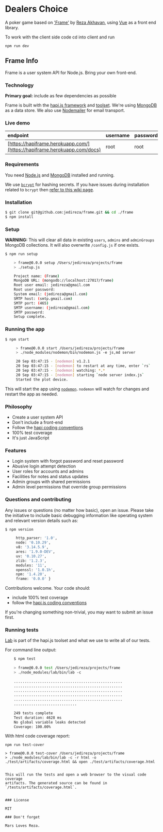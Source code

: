 # Dealers Choice

A poker game based on ['Frame'](https://github.com/jedireza/frame) by [Reza Akhavan](https://github.com/jedireza), using [Vue](https://vuejs.org/guide/) as a front end library.

To work with the client side code cd into client and run

	npm run dev

## Frame Info

Frame is a user system API for Node.js. Bring your own front-end.

### Technology

__Primary goal:__ include as few dependencies as possible

Frame is built with the [hapi.js framework](https://github.com/hapijs/hapi) and
[toolset](https://github.com/hapijs). We're using
[MongoDB](https://github.com/mongodb/node-mongodb-native/) as a data store. We
also use [Nodemailer](https://github.com/andris9/Nodemailer) for email
transport.


### Live demo

| endpoint                                                                 | username | password |
|:------------------------------------------------------------------------ |:-------- |:-------- |
| [https://hapiframe.herokuapp.com/](https://hapiframe.herokuapp.com/docs) | root     | root     |


### Requirements

You need [Node.js](http://nodejs.org/download/) and
[MongoDB](http://www.mongodb.org/downloads) installed and running.

We use [`bcrypt`](https://github.com/ncb000gt/node.bcrypt.js) for hashing
secrets. If you have issues during installation related to `bcrypt` then [refer
to this wiki
page](https://github.com/jedireza/frame/wiki/bcrypt-Installation-Trouble).


### Installation

```bash
$ git clone git@github.com:jedireza/frame.git && cd ./frame
$ npm install
```


### Setup

__WARNING:__ This will clear all data in existing `users`, `admins` and
`adminGroups` MongoDB collections. It will also overwrite `/config.js` if one
exists.

```bash
$ npm run setup

	> frame@0.0.0 setup /Users/jedireza/projects/frame
	> ./setup.js

	Project name: (Frame)
	MongoDB URL: (mongodb://localhost:27017/frame)
	Root user email: jedireza@gmail.com
	Root user password:
	System email: (jedireza@gmail.com)
	SMTP host: (smtp.gmail.com)
	SMTP port: (465)
	SMTP username: (jedireza@gmail.com)
	SMTP password:
	Setup complete.
```


### Running the app

```bash
$ npm start

	 > frame@0.0.0 start /Users/jedireza/projects/frame
	 > ./node_modules/nodemon/bin/nodemon.js -e js,md server

	 20 Sep 03:47:15 - [nodemon] v1.2.1
	 20 Sep 03:47:15 - [nodemon] to restart at any time, enter `rs`
	 20 Sep 03:47:15 - [nodemon] watching: *.*
	 20 Sep 03:47:15 - [nodemon] starting `node server index.js`
	 Started the plot device.
```

This will start the app using [`nodemon`](https://github.com/remy/nodemon).
`nodemon` will watch for changes and restart the app as needed.


### Philosophy

 - Create a user system API
 - Don't include a front-end
 - Follow the [hapi coding conventions](http://hapijs.com/styleguide)
 - 100% test coverage
 - It's just JavaScript


### Features

 - Login system with forgot password and reset password
 - Abusive login attempt detection
 - User roles for accounts and admins
 - Facilities for notes and status updates
 - Admin groups with shared permissions
 - Admin level permissions that override group permissions


### Questions and contributing

Any issues or questions (no matter how basic), open an issue. Please take the
initiative to include basic debugging information like operating system
and relevant version details such as:

```bash
$ npm version

	 http_parser: '1.0',
	 node: '0.10.29',
	 v8: '3.14.5.9',
	 ares: '1.9.0-DEV',
	 uv: '0.10.27',
	 zlib: '1.2.3',
	 modules: '11',
	 openssl: '1.0.1h',
	 npm: '1.4.20',
	 frame: '0.0.0' }
```

Contributions welcome. Your code should:

 - include 100% test coverage
 - follow the [hapi.js coding conventions](http://hapijs.com/styleguide)

If you're changing something non-trivial, you may want to submit an issue
first.


### Running tests

[Lab](https://github.com/hapijs/lab) is part of the hapi.js toolset and what we
use to write all of our tests.

For command line output:

```bash
	$ npm test
	
	> frame@0.0.0 test /Users/jedireza/projects/frame
	> ./node_modules/lab/bin/lab -c
	
	..................................................
	..................................................
	..................................................
	..................................................
	..................................................
	.............................
	
	249 tests complete
	Test duration: 4628 ms
	No global variable leaks detected
	Coverage: 100.00%
```

With html code coverage report:

	npm run test-cover
	
	> frame@0.0.0 test-cover /Users/jedireza/projects/frame
	> ./node_modules/lab/bin/lab -c -r html -o ./test/artifacts/coverage.html && open ./test/artifacts/coverage.html
```

This will run the tests and open a web browser to the visual code coverage
artifacts. The generated source can be found in `/tests/artifacts/coverage.html`.


### License

MIT

### Don't forget

Mars Loves Reza.
